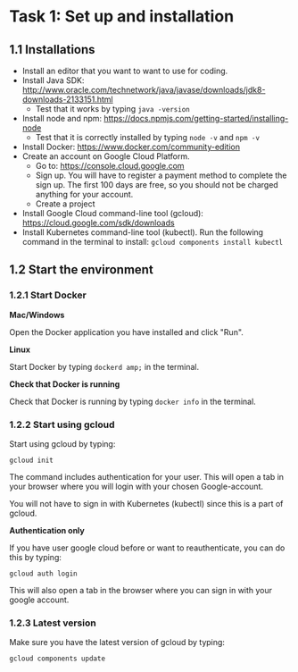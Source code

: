 # Task 1: Set up and installation

## 1.1 Installations
- Install an editor that you want to want to use for coding. 
- Install Java SDK: http://www.oracle.com/technetwork/java/javase/downloads/jdk8-downloads-2133151.html
  - Test that it works by typing `java -version`
- Install node and npm: https://docs.npmjs.com/getting-started/installing-node
  - Test that it is correctly installed by typing `node -v` and `npm -v` 
- Install Docker: https://www.docker.com/community-edition
- Create an account on Google Cloud Platform. 
  - Go to: https://console.cloud.google.com 
  - Sign up. You will have to register a payment method to complete the sign up. The first 100 days are free, so you should not be charged anything for your account.
  - Create a project
- Install Google Cloud command-line tool (gcloud): https://cloud.google.com/sdk/downloads
- Install Kubernetes command-line tool (kubectl). Run the following command in the terminal to install: `gcloud components install kubectl`


## 1.2 Start the environment

### 1.2.1 Start Docker

**Mac/Windows**

Open the Docker application you have installed and click "Run". 

**Linux**

Start Docker by typing `dockerd amp;` in the terminal. 

**Check that Docker is running**

Check that Docker is running by typing `docker info` in the terminal.

### 1.2.2 Start using gcloud

Start using gcloud by typing: 

```
gcloud init
```

The command includes authentication for your user. 
This will open a tab in your browser where you will login with your chosen Google-account.

You will not have to sign in with Kubernetes (kubectl) since this is a part of gcloud.


**Authentication only**

If you have user google cloud before or want to reauthenticate, you can do this by typing:

```
gcloud auth login
```
This will also open a tab in the browser where you can sign in with your google account. 

### 1.2.3 Latest version

Make sure you have the latest version of gcloud by typing:

```
gcloud components update
```